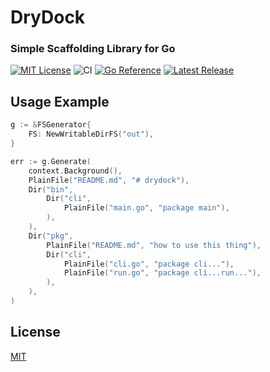 # DryDock
### Simple Scaffolding Library for Go

[![MIT License](https://img.shields.io/github/license/spacefleet-dev/drydock?style=flat-square)](https://github.com/spacefleet-dev/drydock/blob/main/LICENSE)
![CI](https://github.com/spacefleet-dev/drydock/actions/workflows/ci.yaml/badge.svg)
[![Go Reference](https://pkg.go.dev/badge/github.com/spacefleet-dev/drydock.svg)](https://pkg.go.dev/github.com/spacefleet-dev/drydock)
[![Latest Release](https://img.shields.io/github/v/tag/spacefleet-dev/drydock?sort=semver&style=flat-square)](https://github.com/spacefleet-dev/drydock/releases/latest)



## Usage Example

```go
g := &FSGenerator{
	FS: NewWritableDirFS("out"),
}

err := g.Generate(
    context.Background(),
	PlainFile("README.md", "# drydock"),
	Dir("bin",
		Dir("cli",
			PlainFile("main.go", "package main"),
		),
	),
	Dir("pkg",
		PlainFile("README.md", "how to use this thing"),
		Dir("cli",
			PlainFile("cli.go", "package cli..."),
			PlainFile("run.go", "package cli...run..."),
		),
	),
)
````

## License

[MIT](https://github.com/spacefleet-dev/drydock/blob/main/LICENSE)
